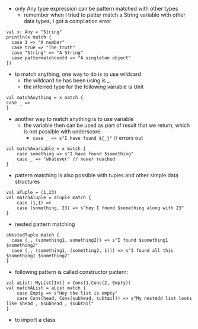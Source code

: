 - only Any type expression can be pattern matched with other types
	- remember when I tried to patter match a String variable with other data types, I got a compilation error
```
val x: Any = "String"  
println(x match {  
  case 1 => "A number"  
  case true => "The truth"  
  case "String" => "A String"  
  case pattermatchcontd => "A singleton object"  
})
```
- to match anything, one way to do is to use wildcard
	- the wildcard he has been using is \_
	- the inferred type for the following variable is Unit
```
val matchAnything = x match {
case _ => 
}
```
- another way to match anything is to use variable
	- the variable then can be used as part of result that we return, which is not possible with underscore
		- `case _ => s"I have found ${_}"` // errors out
```
val matchAvariable = x match {
	case something => s"I have found $something"
	case _ => "whatever" // never reached
}
```
- pattern matching is also possible with tuples and other simple data structures
```
val aTuple = (1,23)
val matchATuple = aTuple match {
	case (1,1) => 
	case (something, 23) => s"hey I found $something along with 23"
}
```
- nested pattern matching
```
aNestedTuple match {  
  case (_, (something1, something2)) => s"I found $something1 $something2"  
  case (_, (something1, (something2, 1))) => s"I found all this $something1 $something2"  
}
```
- following pattern is called constructor pattern:
```
val aList: MyList[Int] = Cons(1,Cons(2, Empty))
val matchAList = aList match {
	case Empty => s"Hey the list is empty"
	case Cons(head, Cons(subhead, subtail)) => s"My nestedd list looks like $head , $subhead , $subtail"
}
```
- to import a class 